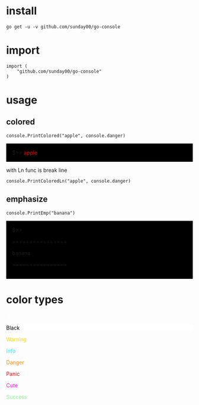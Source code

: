 # install
```
go get -u -v github.com/sunday00/go-console
```

# import 
```
import (
	"github.com/sunday00/go-console"
)
```

# usage

## colored
```
console.PrintColored("apple", console.danger)
```

<div style="background-color:black; padding:1rem;">
$>> <span style="color:red">apple</span>
</div>

with Ln func is break line
```
console.PrintColoredLn("apple", console.danger)
```

## emphasize
```
console.PrintEmp("banana")
```
<div style="background-color:black; padding:1rem;">
$>>

&#61;&#61;&#61;&#61;&#61;&#61;&#61;&#61;&#61;&#61;&#61;&#61;&#61;&#61;&#61;&#61;

banana

&#61;&#61;&#61;&#61;&#61;&#61;&#61;&#61;&#61;&#61;&#61;&#61;&#61;&#61;&#61;&#61;

</div>

# color types
<p style="color:white;">White</p>
<p style="color:black; background-color:white;">Black</p>
<p style="color:gold;">Warning</p>
<p style="color:cyan;">Info</p>
<p style="color:darkOrange;">Danger</p>
<p style="color:red;">Panic</p>
<p style="color:magenta;">Cute</p>
<p style="color:lightgreen;">Success</p>

